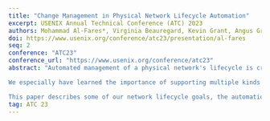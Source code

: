 ```yaml
---
title: "Change Management in Physical Network Lifecycle Automation"
excerpt: USENIX Annual Technical Conference (ATC) 2023
authors: Mohammad Al-Fares*, Virginia Beauregard, Kevin Grant, Angus Griffith, Quan Leng, Alexander Lin, <strong>Zhuotao Liu</strong>, Bill Martinusen, Nikil Mehta, Jeffrey Mogul, Andrew Narver, Anshul Nigham, Sean Smith, Amin Vahdat
doi: https://www.usenix.org/conference/atc23/presentation/al-fares
seq: 2
conference: "ATC23"
conference_url: "https://www.usenix.org/conference/atc23"
abstract: "Automated management of a physical network's lifecycle is critical for large networks. At Google, we manage network design, construction, evolution, and management via multiple automated systems. In our experience, one of the primary challenges is to reliably and efficiently manage change in this domain -- additions of new hardware and connectivity, planning and sequencing of topology mutations, introduction of new architectures, new software systems and fixes to old ones, etc.

We especially have learned the importance of supporting multiple kinds of change in parallel without conflicts or mistakes (which cause outages) while also maintaining parallelism between different teams and between different processes. We now know that this requires automated support.

This paper describes some of our network lifecycle goals, the automation we have developed to meet those goals, and the change-management challenges we encountered. We then discuss in detail our approaches to several specific kinds of change management: (1) managing conflicts between multiple operations on the same network; (2) managing conflicts between operations spanning the boundaries between networks; (3) managing representational changes in the models that drive our automated systems. These approaches combine both novel software systems and software-engineering practices."
tag: ATC 23
---
```

